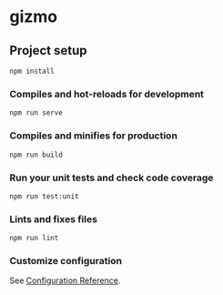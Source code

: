 # gizmo

## Project setup
```
npm install
```

### Compiles and hot-reloads for development
```
npm run serve
```

### Compiles and minifies for production
```
npm run build
```

### Run your unit tests and check code coverage

```
npm run test:unit
```

### Lints and fixes files
```
npm run lint
```

### Customize configuration
See [Configuration Reference](https://cli.vuejs.org/config/).
